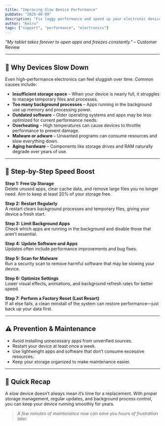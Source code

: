 ```yaml
---
title: "Improving Slow Device Performance"
pubDate: "2025-08-09"
description: "Fix laggy performance and speed up your electronic device with simple steps."
author: "Keiru"
tags: ["support", "performance", "electronics"]
---
```


_"My tablet takes forever to open apps and freezes constantly."_ – Customer Review

---

## 🐢 Why Devices Slow Down

Even high-performance electronics can feel sluggish over time. Common causes include:

- **Insufficient storage space** – When your device is nearly full, it struggles to manage temporary files and processes.
- **Too many background processes** – Apps running in the background use up memory and processing power.
- **Outdated software** – Older operating systems and apps may be less optimized for current performance needs.
- **Overheating** – High temperatures can cause devices to throttle performance to prevent damage.
- **Malware or adware** – Unwanted programs can consume resources and slow everything down.
- **Aging hardware** – Components like storage drives and RAM naturally degrade over years of use.

---

## 🧭 Step-by-Step Speed Boost

**Step 1:** **Free Up Storage**  
Delete unused apps, clear cache data, and remove large files you no longer need. Aim to keep at least 20% of your storage free.

**Step 2:** **Restart Regularly**  
A restart clears background processes and temporary files, giving your device a fresh start.

**Step 3:** **Limit Background Apps**  
Check which apps are running in the background and disable those that aren’t essential.

**Step 4:** **Update Software and Apps**  
Updates often include performance improvements and bug fixes.

**Step 5:** **Scan for Malware**  
Run a security scan to remove harmful software that may be slowing your device.

**Step 6:** **Optimize Settings**  
Lower visual effects, animations, and background refresh rates for better speed.

**Step 7:** **Perform a Factory Reset (Last Resort)**  
If all else fails, a clean reinstall of the system can restore performance—just back up your data first.

---

## ⚠️ Prevention & Maintenance

- Avoid installing unnecessary apps from unverified sources.
- Restart your device at least once a week.
- Use lightweight apps and software that don’t consume excessive resources.
- Keep your storage organized to make maintenance easier.

---

## 📌 Quick Recap

A slow device doesn’t always mean it’s time for a replacement. With proper storage management, regular updates, and background process control, you can keep your device running smoothly for years.

> _A few minutes of maintenance now can save you hours of frustration later._
